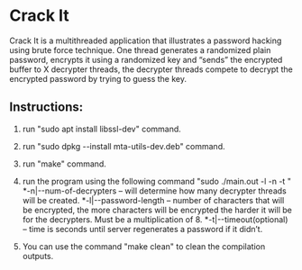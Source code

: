 # Crack It
Crack It is a multithreaded application that illustrates a password hacking using brute force technique.
One thread generates a randomized plain password, encrypts it using a randomized key and “sends” the encrypted buffer to X decrypter threads, the decrypter threads compete to decrypt the encrypted password by trying to guess the key.

Instructions:
-------------
1. run "sudo apt install libssl-dev" command.

2. run "sudo dpkg --install mta-utils-dev.deb" command.

3. run "make" command.

4. run the program using the following command "sudo ./main.out -l <passwordLen> -n <decryptersNumber> -t <timeout>"
	*-n|--num-of-decrypters – will determine how many decrypter threads will be created.
	*-l|--password-length – number of characters that will be encrypted, the more characters will be encrypted the harder it will be for the decrypters. Must be a multiplication of 8.
	*-t|--timeout(optional) – time is seconds until server regenerates a password if it didn’t.

5. You can use the command "make clean" to clean the compilation outputs.
